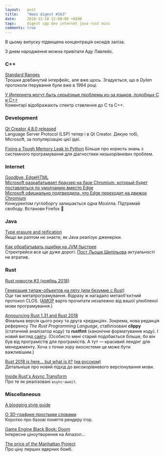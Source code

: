 ```yaml
---
layout:   post
title:    "News digest #163"
date:     2018-12-10 12:00:00 +0200
tags:     digest cpp dev internet java rust misc
comments: true
---
```


В цьому випуску підвищена концентрація оксидів заліза.

З днем народження можна привітати Аду Лавлейс.

### C++

[Standard Ranges](http://ericniebler.com/2018/12/05/standard-ranges/)<br/>
Трошки довбанутий інтерфейс, але вже щось. Згадується, що в _Dylan_ протоколи ітерування були вже в 1994 році.

[У Интернета могут быть серьёзные проблемы из-за языков, подобных C и C++](https://habr.com/post/432502/)<br/>
Коментарі відображають спектр ставлення до C та C++.

### Development

[Qt Creator 4.8.0 released](http://blog.qt.io/blog/2018/12/06/qt-creator-4-8-0-released/)<br/>
Language Server Protocol (LSP) тепер і в Qt Creator. Дякую тобі, Microsoft, за популярізацію цієї ідеї.

[Fixing a Tough Memory Leak In Python](https://info.cloudquant.com/2018/12/numpyleaks/)
Більше про користь знань з системного програмування для діагностики низькорівневих проблем.

### Internet

[Goodbye, EdgeHTML](https://blog.mozilla.org/blog/2018/12/06/goodbye-edge/)<br/>
[Microsoft разрабатывает браузер на базе Chromium, который будет поставляться по умолчанию вместо Edge](https://habr.com/company/crossover/blog/432002/)<br/>
[Microsoft официально подтвердила, что Edge переходит на движок Chromium](https://habr.com/post/432372/)<br/>
Конкурентом гуглоборгу залишається одна Мозілла. Підтримай свободу. Встанови Firefox 🦊

### Java

[Type erasure and reification](https://eli.thegreenplace.net/2018/type-erasure-and-reification/)<br/>
Якщо ви раптом не знаєте, як Java реалізує дженеріки.

[Как обрабатывать ошибки на JVM быстрее](https://habr.com/post/431586/)<br/>
Стректрейси все ще дуже дорогі. [Пост Льоши Шипільова](https://shipilev.net/blog/2014/exceptional-performance/) актуальності не втратив.

### Rust

[Rust новости #3 (ноябрь 2018)](https://habr.com/post/432250/)

[Генерация типаж-объектов на лету (или безумие с Rust)](https://habr.com/post/432202/)<br/>
_Оце_ так метапрограмування. Відразу ж нагадало метаоб'єктний протокол CLOS. ([AMOP](https://mitpress.mit.edu/books/art-metaobject-protocol) варто прочитати незалежно від вашої улюбленої мови програмування.)

[Announcing Rust 1.31 and Rust 2018](https://blog.rust-lang.org/2018/12/06/Rust-1.31-and-rust-2018.html)<br/>
Фінальна версія цього року та друга «редакція». Зокрема, нова редакція референсу _The Rust Programming Language_, стабілізовані **clippy** (статичний аналізатор коду) та **rustfmt** (канонічне форматування коду). І новий вигляд [сайту](https://www.rust-lang.org/). (Особисто мені старий подобається більше, бо він був від програмістів для програмістів. А тут — красивий лендінг для менеджменту. Хоча з точки зору екосистеми це може бути важливішим.)

[Rust 2018 is here… but what is it?](https://hacks.mozilla.org/2018/12/rust-2018-is-here/) [(на русском)](https://habr.com/post/432564/)<br/>
Детальніше про новий підхід до високорівневого версіонування мови.

[Inside Rust's Async Transform](https://blag.nemo157.com/2018/12/09/inside-rusts-async-transform.html)<br/>
Про те як реалізовані `async`-`await`.

### Miscellaneous

[A blogging style guide](https://robertheaton.com/2018/12/06/a-blogging-style-guide/)

[О 3D-графике простыми словами ](https://habr.com/post/430930/)<br/>
Коротко про базові поняття рендеру ігор.

[Game Engine Black Book: Doom](http://fabiensanglard.net/gebbdoom/)<br/>
Інтересне ціноутворення на Amazon...

[The price of the Manhattan Project](http://blog.nuclearsecrecy.com/2013/05/17/the-price-of-the-manhattan-project/)<br/>
Про ціну перших ядерних бомб.

